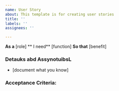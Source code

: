```yaml
---
name: User Story
about: This template is for creating user stories
title: ''
labels: ''
assignees: ''

---
```


**As a** [role]
** I need** [function]
**So that** [benefit]

### Detauks abd AssynotuibsL
* [document what you know]

### Acceptance Criteria:
